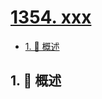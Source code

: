 # [1354. xxx](https://github.com/Tdahuyou/TNotes.leetcode/tree/main/notes/1354.%20xxx)

<!-- region:toc -->

- [1. 📝 概述](#1--概述)

<!-- endregion:toc -->

## 1. 📝 概述
